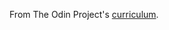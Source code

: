 From The Odin Project's [curriculum](https://www.theodinproject.com/courses/javascript/lessons/library).
